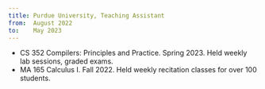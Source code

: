 ```yaml
---
title: Purdue University, Teaching Assistant
from:  August 2022
to:    May 2023
---
```


* CS 352 Compilers: Principles and Practice. Spring 2023. Held weekly lab sessions, graded exams.
* MA 165 Calculus I. Fall 2022. Held weekly recitation classes for over 100 students.